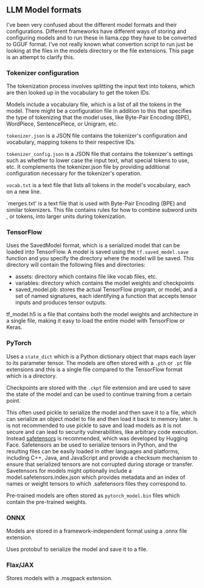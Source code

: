 ## LLM Model formats
I've been very confused about the different model formats and their
configurations. Different frameworks have different ways of storing and
configuring models and to run these in llama.cpp they have to be converted to
GGUF format. I've not really known what convertion script to run just be looking
at the files in the models directory or the file extensions. This page is an
attempt to clarify this.

### Tokenizer configuration
The tokenization process involves splitting the input text into tokens, which
are then looked up in the vocabulary to get the token IDs.

Models include a vocabulary file, which is a list of all the tokens in the
model. There might be a configuration file in addition to this that specifies
the type of tokenizing that the model uses, like Byte-Pair Encoding (BPE),
WordPiece, SentencePiece, or Unigram, etc.

`tokenizer.json` is a JSON file contains the tokenizer's configuration and
vocabulary, mapping tokens to their respective IDs.

`tokenizer_config.json` is a JSON file that contains the tokenizer's settings
such as whether to lower case the input text, what special tokens to use, etc.
It complements the tokenizer.json file by providing additional configuration
necessary for the tokenizer's operation.

`vocab.txt` is a text file that lists all tokens in the model's vocabulary, each
on a new line.

`merges.txt' is a text file that is used with Byte-Pair Encoding (BPE) and
similar tokenizers. This file contains rules for how to combine subword units
, or tokens, into larger units during tokenization.

### TensorFlow
Uses the SavedModel format, which is a serialized model that can be loaded into
TensorFlow. 
A model is saved using the `tf.saved_model.save` function and you specify the
directory where the model will be saved. This directory will contain the
following files and directories:

* assets: directory which contains file like vocab files, etc.
* variables: directory which contains the model weights and checkpoints
* saved_model.pb: stores the actual TensorFlow program, or model, and a set of
  named signatures, each identifying a function that accepts tensor inputs and
  produces tensor outputs.

tf_model.h5 is a file that contains both the model weights and architecture in a
single file, making it easy to load the entire model with TensorFlow or Keras.

### PyTorch
Uses a `state_dict` which is a Python dictionary object that maps each layer to
its parameter tensor. 
The models are often stored with a `.pth` or `.pt` file extensions and this is
a single file compared to the TensorFlow format which is a directory.

Checkpoints are stored with the `.ckpt` file extension and are used to save the
state of the model and can be used to continue training from a certain point.

This often used pickle to serialize the model and then save it to a file, which
can serialize an object model to file and then load it back to memory later. Is
is not recommended to use pickle to save and load models as it is not secure and
can lead to security vulnerabilities, like arbitrary code execution. Instead
[safetensors] is recommended, which was developed by Hugging Face. Safetensors
an be used to serialize tensors in Python, and the resulting files can be easily
loaded in other languages and platforms, including C++, Java, and JavaScript and
provide a checksum mechanism to ensure that serialized tensors are not corrupted
during storage or transfer.
Savetensors for models might optionally include a model.safetensors.index.json
which provides metadata and an index of names or weight tensors to which 
.safetensors files they correspond to.

Pre-trained models are often stored as `pytorch_model.bin` files which contain
the pre-trained weights.


### ONNX
Models are stored in a framework-independent format using a .onnx file
extension.

Uses protobuf to serialize the model and save it to a file.

### Flax/JAX
Stores models with a .msgpack extension.

[safetensors]: https://github.com/huggingface/safetensors


